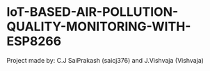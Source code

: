 # IoT-BASED-AIR-POLLUTION-QUALITY-MONITORING-WITH-ESP8266
Project made by:
C.J SaiPrakash (saicj376) and J.Vishvaja (Vishvaja)
